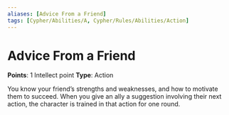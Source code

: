 ```yaml
---
aliases: [Advice From a Friend]
tags: [Cypher/Abilities/A, Cypher/Rules/Abilities/Action]
---
```


# Advice From a Friend

**Points**: 1 Intellect point
**Type**: Action

You know your friend’s strengths and weaknesses, and how to motivate them to succeed. When you give an ally a suggestion involving their next action, the character is trained in that action for one round.
